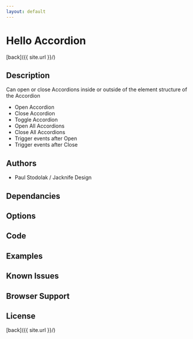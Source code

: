 ```yaml
---
layout: default
---
```


# Hello Accordion
[back]({{ site.url }}/)

## Description
Can open or close Accordions inside or outside of the element structure of the Accordion

- Open Accordion
- Close Accordion
- Toggle Accordion
- Open All Accordions
- Close All Accordions
- Trigger events after Open
- Trigger events after Close

## Authors
- Paul Stodolak / Jacknife Design

## Dependancies

## Options

## Code

## Examples

## Known Issues

## Browser Support

## License

[back]({{ site.url }}/)